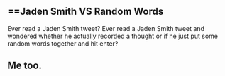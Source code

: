 ==Jaden Smith VS Random Words
---
Ever read a Jaden Smith tweet?
Ever read a Jaden Smith tweet and wondered whether he actually recorded a thought or if he just put some random words together and hit enter?

Me too.
---

